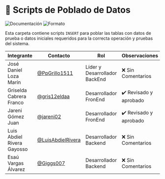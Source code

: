 # 🧪 Scripts de Poblado de Datos

![Documentación](https://img.shields.io/badge/Tipo-Inserción%20de%20Datos-lightgrey?style=flat-square)
![Formato](https://img.shields.io/badge/Formato-.sql-blue?style=flat-square)

Esta carpeta contiene scripts `INSERT` para poblar las tablas con datos de prueba o datos iniciales requeridos para la correcta operación y pruebas del sistema.

|Integrante|Contacto|Rol|Observaciones|
|------------|--------|---|---|
|José Daniel Loza Marín |[@PpGrillo1511](https://github.com/PpGrillo1511)|Líder y Desarrollador BackEnd|❌ Sin Comentarios|
|Griselda Cabrera Franco |[@gris12eldaa](https://github.com/gris12eldaa)|Desarrollador FronEnd|✔️ Revisado y aprobado|
|Jareni Gómez Juan |[@jareni02](https://github.com/jareni02)|Desarrollador FronEnd|✔️ Revisado y aprobado|
|Luis Abdiel Rivera Gayosso |[@LuisAbdielRivera](https://github.com/LuisAbdielRivera)|Desarrollador Backend|❌ Sin Comentarios|
|Esaú Vargas Álvarez |[@Giggs007](https://github.com/Giggs007)|Desarrollador Backend|❌ Sin Comentarios|
